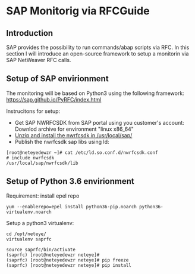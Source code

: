 # SAP Monitorig via RFCGuide

## Introduction

SAP provides the possibility to run commands/abap scripts via RFC. In this section I will introduce an open-source framework to setup a monitorin via SAP NetWeaver RFC calls.
 
## Setup of SAP envirionment

The monitoring will be based on Python3 using the following framework:
https://sap.github.io/PyRFC/index.html

Instrucitons for setup:
- Get SAP NWRFCSDK from SAP portal using you customer's account: Downlod archive for environment "linux x86_64"
- [Unzip and install the nwrfcsdk in /usr/local/sap/](https://sap.github.io/PyRFC/install.html#sap-nw-rfc-sdk-installation)
- Publish the nwrfcsdk sap libs using ld:
```
[root@neteyedewzr ~]# cat /etc/ld.so.conf.d/nwrfcsdk.conf
# include nwrfcsdk
/usr/local/sap/nwrfcsdk/lib
```

## Setup of Python 3.6 envirionment

Requirement: install epel repo
```
yum --enablerepo=epel install python36-pip.noarch python36-virtualenv.noarch
```

Setup a python3 virtualenv:
```
cd /opt/neteye/
virtualenv saprfc

source saprfc/bin/activate
(saprfc) [root@neteyedewzr neteye]#
(saprfc) [root@neteyedewzr neteye]# pip freeze
(saprfc) [root@neteyedewzr neteye]# pip install
```

